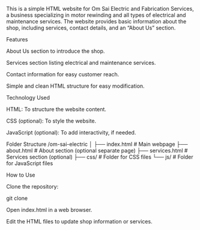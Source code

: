 This is a simple HTML website for Om Sai Electric and Fabrication Services, a business specializing in motor rewinding and all types of electrical and maintenance services. The website provides basic information about the shop, including services, contact details, and an “About Us” section.

Features

About Us section to introduce the shop.

Services section listing electrical and maintenance services.

Contact information for easy customer reach.

Simple and clean HTML structure for easy modification.

Technology Used

HTML: To structure the website content.

CSS (optional): To style the website.

JavaScript (optional): To add interactivity, if needed.

Folder Structure
/om-sai-electric
│
├── index.html         # Main webpage
├── about.html         # About section (optional separate page)
├── services.html      # Services section (optional)
├── css/               # Folder for CSS files
└── js/                # Folder for JavaScript files

How to Use

Clone the repository:

git clone <repository-link>


Open index.html in a web browser.

Edit the HTML files to update shop information or services.
